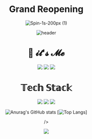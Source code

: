 
<div align="center">

# Grand Reopening

![Spin-1s-200px (1)](https://user-images.githubusercontent.com/52207105/193546117-1787a074-3037-46e2-baf3-721ee0089db6.gif)


![header](https://capsule-render.vercel.app/api?type=Waving&color=auto&height=200&Weight=auto&section=header&text=TaeSeongWon&fontSize=70)

# 📌 𝓲𝓽'𝓼 𝓜𝓮
 
<a href
   ="버튼을 눌렀을 때 이동할 링크" target="_blank"><img src="https://img.shields.io/badge/Notion-41454A?style=plastic&logo=Notion&logoColor=#000000"/></a> <a href
   ="https://velog.io/@won4932" target="_blank"><img src="https://img.shields.io/badge/Blog-000000?style=flat&logo=Velog&logoColor=#20C997"/></a> <a href
   ="won4932@gmail.com" target="_blank"><img src="https://img.shields.io/badge/Gmail-EA4335?style=flat-square&logo=Gmail&logoColor=ffffff"/></a>

# 𝕋𝕖𝕔𝕙 𝕊𝕥𝕒𝕔𝕜

<a href
   ="버튼을 눌렀을 때 이동할 링크" target="_blank"><img src="https://img.shields.io/badge/JavaScript-239120.svg?style=plastic&logo=Notion&logoColor=#A100FF"/></a> <a href
   ="버튼을 눌렀을 때 이동할 링크" target="_blank"><img src="https://img.shields.io/badge/Java-000000?style=flat&logo=Velog&logoColor=#20C997"/></a> <a href
   ="버튼을 눌렀을 때 이동할 링크" target="_blank"><img src="https://img.shields.io/badge/Spring-EA4335?style=flat-square&logo=Gmail&logoColor=000000"/></a>
   

![Anurag's GitHub stats](https://github-readme-stats.vercel.app/api?username=won4932&show_icons=true&theme=midnight-purple&count_private=true)
 [![Top Langs](https://github-readme-stats.vercel.app/api/top-langs/?username=won4932)]
 

/>


<img src="http://ghchart.rshah.org/CC66FF/won4932"/>







<!--
**won4932/won4932** is a ✨ _special_ ✨ repository because its `README.md` (this file) appears on your GitHub profile.

Here are some ideas to get you started:

- 🔭 I’m currently working on ...
- 🌱 I’m currently learning ...
- 👯 I’m looking to collaborate on ...
- 🤔 I’m looking for help with ...
- 💬 Ask me about ...
- 📫 How to reach me: ...
- 😄 Pronouns: ...
- ⚡ Fun fact: ...
-->
